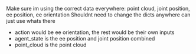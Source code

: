 Make sure im using the correct data everywhere: point cloud, joint position, ee position, ee orientation
Shouldnt need to change the dicts anywhere can just use whats there
 - action would be ee orientation, the rest would be their own inputs
 - agent_state is the ee position and joint position combined
 - point_cloud is the point cloud

